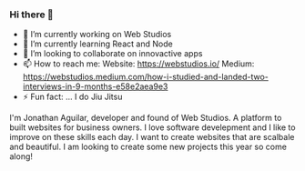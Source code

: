 ### Hi there 👋

- 🔭 I’m currently working on Web Studios
- 🌱 I’m currently learning React and Node
- 👯 I’m looking to collaborate on innovactive apps
- 📫 How to reach me: 
     Website: https://webstudios.io/ 
     Medium: https://webstudios.medium.com/how-i-studied-and-landed-two-interviews-in-9-months-e58e2aea9e3 
- ⚡ Fun fact: ... I do Jiu Jitsu

I'm Jonathan Aguilar, developer and found of Web Studios. A platform to built websites for business owners. I love software develepment and I like to improve on these skills each day. I want to create websites that are scalbale and beautiful. I am looking to create some new projects this year so come along! 
<!--
**moguljon/moguljon** is a ✨ _special_ ✨ repository because its `README.md` (this file) appears on your GitHub profile.

-->
